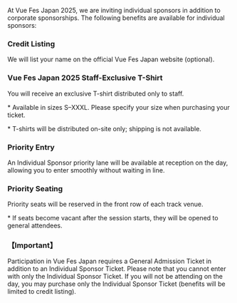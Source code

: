 At Vue Fes Japan 2025, we are inviting individual sponsors in addition to corporate sponsorships. The following benefits are available for individual sponsors:

### Credit Listing

We will list your name on the official Vue Fes Japan website (optional).

### Vue Fes Japan 2025 Staff-Exclusive T-Shirt

You will receive an exclusive T-shirt distributed only to staff.  

<span class="individual-sponsor-attention">* Available in sizes S–XXXL. Please specify your size when purchasing your ticket.  </span>

<span class="individual-sponsor-attention">* T-shirts will be distributed on-site only; shipping is not available.</span>

### Priority Entry

An Individual Sponsor priority lane will be available at reception on the day, allowing you to enter smoothly without waiting in line.

### Priority Seating

Priority seats will be reserved in the front row of each track venue.  

<span class="individual-sponsor-attention">* If seats become vacant after the session starts, they will be opened to general attendees.</span>


### 【Important】

Participation in Vue Fes Japan requires a General Admission Ticket in addition to an Individual Sponsor Ticket. Please note that you cannot enter with only the Individual Sponsor Ticket. If you will not be attending on the day, you may purchase only the Individual Sponsor Ticket (benefits will be limited to credit listing).
